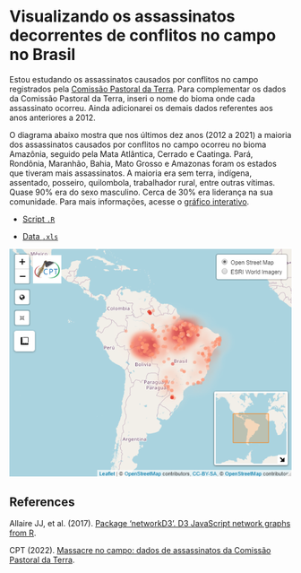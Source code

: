 # Visualizando os assassinatos decorrentes de conflitos no campo no Brasil

Estou estudando os assassinatos causados por conflitos no campo registrados pela [Comissão Pastoral da Terra](https://www.cptnacional.org.br/downlods/category/5-assassinatos). Para complementar os dados da Comissão Pastoral da Terra, inseri o nome do bioma onde cada assassinato ocorreu. Ainda adicionarei os demais dados referentes aos anos anteriores a 2012. 

O diagrama abaixo mostra que nos últimos dez anos (2012 a 2021) a maioria dos assassinatos causados por conflitos no campo ocorreu no bioma Amazônia, seguido pela Mata Atlântica, Cerrado e Caatinga. Pará, Rondônia, Maranhão, Bahia, Mato Grosso e Amazonas foram os estados que tiveram mais assassinatos. A maioria era sem terra, indígena, assentado, posseiro, quilombola, trabalhador rural, entre outras vítimas. Quase 90% era do sexo masculino. Cerca de 30% era liderança na sua comunidade. Para mais informações, acesse o [gráfico interativo](https://rpubs.com/fblpalmeira/assassinatos_CPT).

- [Script `.R`](https://github.com/fblpalmeira/murders_interactivemap/blob/main/data/murders_interctivemap.R)

- [Data `.xls`](https://github.com/fblpalmeira/murders_interactivemap/blob/main/data/assassinatos_v7.xls)

<img src="https://github.com/fblpalmeira/murders_interactivemap/blob/main/data/murders_interctivemap.png"/>

## References

Allaire JJ, et al. (2017). [Package ‘networkD3’. D3 JavaScript network graphs from R](https://mran.revolutionanalytics.com/web/packages/networkD3/networkD3.pdf).

CPT (2022). [Massacre no campo: dados de assassinatos da Comissão Pastoral da Terra](https://www.cptnacional.org.br/downlods/category/5-assassinatos).
